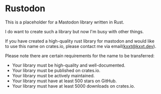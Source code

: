 # Rustodon

This is a placeholder for a Mastodon library written in Rust.

I do want to create such a library but now I'm busy with other things. 

If you have created a high-quality rust library for mastodon and would like to use this name on crates.io, please contact me via email(kxxt@kxxt.dev).

Please note there are certain requirements for the name to be transferred:

- Your library must be high-quality and well-documented.
- Your library must be published on crates.io.
- Your library must be actively maintained.
- Your library must have at least 500 stars on GitHub.
- Your library must have at least 5000 downloads on crates.io.

